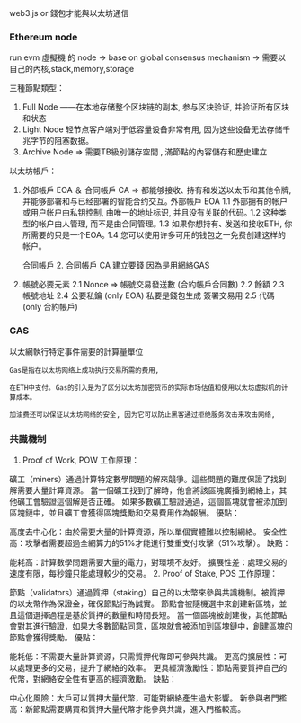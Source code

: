 web3.js or 錢包才能與以太坊通信

### Ethereum node
run evm 虛擬機 的 node
-> base on global consensus mechanism
-> 需要以自己的內核,stack,memory,storage

三種節點類型：
1. Full Node  ——在本地存储整个区块链的副本, 参与区块验证, 并验证所有区块和状态
2. Light Node 轻节点客户端对于低容量设备非常有用, 因为这些设备无法存储千兆字节的阻塞数据｡
3. Archive Node => 需要TB級別儲存空間  , 滿節點的內容儲存和歷史建立

以太坊帳戶：
1. 外部帳戶 EOA ＆ 合同帳戶 CA => 都能够接收､ 持有和发送以太币和其他令牌,并能够部署和与已经部署的智能合约交互｡
    外部帳戶 EOA
    1.1 外部拥有的帐户或用户帐户由私钥控制, 由唯一的地址标识, 并且没有关联的代码｡
    1.2 这种类型的帐户由人管理, 而不是由合同管理｡
    1.3 如果你想持有､ 发送和接收ETH, 你所需要的只是一个EOA｡
    1.4 您可以使用许多可用的钱包之一免费创建这样的帐户｡

    合同帳戶 
    2. 合同帳戶 CA  建立要錢 因為是用網絡GAS
2. 帳號必要元素
    2.1 Nonce => 帳號交易發送數 (合約帳戶合同數)
    2.2 餘額
    2.3 帳號地址
    2.4 公要私鑰 (only EOA) 私要是錢包生成 簽署交易用
    2.5 代碼(only 合約帳戶)
     
### GAS 
以太網執行特定事件需要的計算量單位

```
Gas是指在以太坊网络上成功执行交易所需的费用,

在ETH中支付｡ Gas的引入是为了区分以太坊加密货币的实际市场估值和使用以太坊虚拟机的计算成本｡

加油费还可以保证以太坊网络的安全, 因为它可以防止黑客通过拒绝服务攻击来攻击网络,
```

### 共識機制
1. Proof of Work, POW
工作原理：

礦工（miners）通過計算特定數學問題的解來競爭。這些問題的難度保證了找到解需要大量計算資源。
當一個礦工找到了解時，他會將該區塊廣播到網絡上，其他礦工會驗證這個解是否正確。
如果多數礦工驗證通過，這個區塊就會被添加到區塊鏈中，並且礦工會獲得區塊獎勵和交易費用作為報酬。
優點：

高度去中心化：由於需要大量的計算資源，所以單個實體難以控制網絡。
安全性高：攻擊者需要超過全網算力的51%才能進行雙重支付攻擊（51%攻擊）。
缺點：

能耗高：計算數學問題需要大量的電力，對環境不友好。
擴展性差：處理交易的速度有限，每秒鐘只能處理較少的交易。
2. Proof of Stake, POS
工作原理：

節點（validators）通過質押（staking）自己的以太幣來參與共識機制。被質押的以太幣作為保證金，確保節點行為誠實。
節點會被隨機選中來創建新區塊，並且這個選擇過程是基於質押的數量和時間長短。
當一個區塊被創建後，其他節點會對其進行驗證，如果大多數節點同意，區塊就會被添加到區塊鏈中，創建區塊的節點會獲得獎勵。
優點：

能耗低：不需要大量計算資源，只需質押代幣即可參與共識。
更高的擴展性：可以處理更多的交易，提升了網絡的效率。
更具經濟激勵性：節點需要質押自己的代幣，對網絡安全性有更高的經濟激勵。
缺點：

中心化風險：大戶可以質押大量代幣，可能對網絡產生過大影響。
新參與者門檻高：新節點需要購買和質押大量代幣才能參與共識，進入門檻較高。


